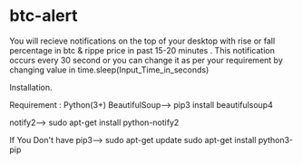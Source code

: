 # btc-alert
You will recieve notifications on the top of your desktop with rise or fall percentage in btc & rippe price in past 15-20 minutes .
This notification occurs every 30 second or you can change it as per your requirement by changing value in time.sleep(Input_Time_in_seconds)


Installation.

Requirement :
Python(3+)
BeautifulSoup-->
               pip3 install beautifulsoup4

notify2-->
        sudo apt-get install python-notify2
        
If You Don't have pip3-->
              sudo apt-get update
              sudo apt-get install python3-pip

